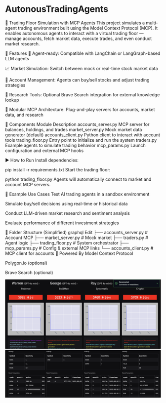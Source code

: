 # AutonousTradingAgents
🏦 Trading Floor Simulation with MCP Agents
This project simulates a multi-agent trading environment built using the Model Context Protocol (MCP). It enables autonomous agents to interact with a virtual trading floor — manage accounts, fetch market data, execute trades, and even conduct market research.

🚀 Features
🧠 Agent-ready: Compatible with LangChain or LangGraph-based LLM agents

📈 Market Simulation: Switch between mock or real-time stock market data

💼 Account Management: Agents can buy/sell stocks and adjust trading strategies

🔎 Research Tools: Optional Brave Search integration for external knowledge lookup

🧩 Modular MCP Architecture: Plug-and-play servers for accounts, market data, and research

🧱 Components
Module	Description
accounts_server.py	MCP server for balances, holdings, and trades
market_server.py	Mock market data generator (default)
accounts_client.py	Python client to interact with account tools
trading_floor.py	Entry point to initialize and run the system
traders.py	Example agents to simulate trading behavior
mcp_params.py	Launch configuration and external MCP hooks

▶️ How to Run
Install dependencies:

pip install -r requirements.txt
Start the trading floor:

python trading_floor.py
Agents will automatically connect to market and account MCP servers.

🧪 Example Use Cases
Test AI trading agents in a sandbox environment

Simulate buy/sell decisions using real-time or historical data

Conduct LLM-driven market research and sentiment analysis

Evaluate performance of different investment strategies

📂 Folder Structure (Simplified)
graphql
Edit
├── accounts_server.py     # Account MCP
├── market_server.py       # Mock market
├── traders.py             # Agent logic
├── trading_floor.py       # System orchestrator
├── mcp_params.py          # Config & external MCP links
└── accounts_client.py     # MCP client for accounts
🧠 Powered By
Model Context Protocol

Polygon.io (optional)

Brave Search (optional)

![Trading Flow](assets/Dashboard1.png)
![Dashboard view](assets/Dashboard.png)